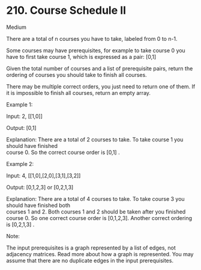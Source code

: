 # 210. Course Schedule II

Medium


There are a total of n courses you have to take, labeled from 0 to n-1.

Some courses may have prerequisites, for example to take course 0 you have to first take course 1, which is expressed as a pair: [0,1]

Given the total number of courses and a list of prerequisite pairs, return the ordering of courses you should take to finish all courses.

There may be multiple correct orders, you just need to return one of them. If it is impossible to finish all courses, return an empty array.

Example 1:

Input: 2, [[1,0]] 

Output: [0,1]

Explanation: There are a total of 2 courses to take. To take course 1 you should have finished   
             course 0. So the correct course order is [0,1] .
             
Example 2:

Input: 4, [[1,0],[2,0],[3,1],[3,2]]

Output: [0,1,2,3] or [0,2,1,3]

Explanation: There are a total of 4 courses to take. To take course 3 you should have finished both     
             courses 1 and 2. Both courses 1 and 2 should be taken after you finished course 0. 
             So one correct course order is [0,1,2,3]. Another correct ordering is [0,2,1,3] .
             
Note:

The input prerequisites is a graph represented by a list of edges, not adjacency matrices. Read more about how a graph is represented.
You may assume that there are no duplicate edges in the input prerequisites.
